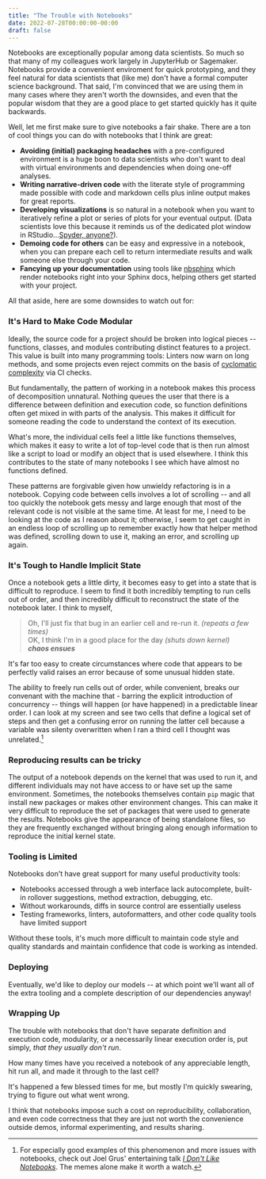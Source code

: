 ```yaml
---
title: "The Trouble with Notebooks"
date: 2022-07-28T00:00:00-00:00
draft: false
---
```


Notebooks are exceptionally popular among data scientists. So much so that many of my colleagues work largely in JupyterHub or Sagemaker. Notebooks provide a convenient enviroment for quick prototyping, and they feel natural for data scientists that (like me) don't have a formal computer science background. That said, I'm convinced that we are using them in many cases where they aren't worth the downsides, and even that the popular wisdom that they are a good place to get started quickly has it quite backwards.

Well, let me first make sure to give notebooks a fair shake. There are a ton of cool things you can do with notebooks that I think are great:

* **Avoiding (initial) packaging headaches** with a pre-configured environment is a huge boon to data scientists who don't want to deal with virtual environments and dependencies when doing one-off analyses.
* **Writing narrative-driven code** with the literate style of programming made possible with code and markdown cells plus inline output makes for great reports.
* **Developing visualizations** is so natural in a notebook when you want to iteratively refine a plot or series of plots for your eventual output. (Data scientists love this because it reminds us of the dedicated plot window in RStudio...[Spyder, anyone?](https://www.spyder-ide.org/)).
* **Demoing code for others** can be easy and expressive in a notebook, when you can prepare each cell to return intermediate results and walk someone else through your code.
* **Fancying up your documentation** using tools like [nbsphinx](https://docs.readthedocs.io/en/stable/guides/jupyter.html) which render notebooks right into your Sphinx docs, helping others get started with your project.

All that aside, here are some downsides to watch out for:

### It's Hard to Make Code Modular

Ideally, the source code for a project should be broken into logical pieces -- functions, classes, and modules contributing distinct features to a project. This value is built into many programming tools: Linters now warn on long methods, and some projects even reject commits on the basis of [cyclomatic complexity](https://github.com/pycqa/mccabe) via CI checks.

But fundamentally, the pattern of working in a notebook makes this process of decomposition unnatural. Nothing queues the user that there is a difference between definition and execution code, so function definitions often get mixed in with parts of the analysis. This makes it difficult for someone reading the code to understand the context of its execution.

What's more, the individual cells feel a little like functions themselves, which makes it easy to write a lot of top-level code that is then run almost like a script to load or modify an object that is used elsewhere. I think this contributes to the state of many notebooks I see which have almost no functions defined.

These patterns are forgivable given how unwieldy refactoring is in a notebook. Copying code between cells involves a lot of scrolling -- and all too quickly the notebook gets messy and large enough that most of the relevant code is not visible at the same time. At least for me, I need to be looking at the code as I reason about it; otherwise, I seem to get caught in an endless loop of scrolling up to remember exactly how that helper method was defined, scrolling down to use it, making an error, and scrolling up again.

### It's Tough to Handle Implicit State

Once a notebook gets a little dirty, it becomes easy to get into a state that is difficult to reproduce. I seem to find it both incredibly tempting to run cells out of order, and then incredibly difficult to reconstruct the state of the notebook later. I think to myself,

> Oh, I'll just fix that bug in an earlier cell and re-run it. *(repeats a few times)*  
> OK, I think I'm in a good place for the day *(shuts down kernel)*  
> ***chaos ensues***

It's far too easy to create circumstances where code that appears to be perfectly valid raises an error because of some unusual hidden state.

The ability to freely run cells out of order, while convenient, breaks our convenant with the machine that - barring the explicit introduction of concurrency -- things will happen (or have happened) in a predictable linear order. I can look at my screen and see two cells that define a logical set of steps and then get a confusing error on running the latter cell because a variable was silenty overwritten when I ran a third cell I thought was unrelated.[^1]

### Reproducing results can be tricky

The output of a notebook depends on the kernel that was used to run it, and different individuals may not have access to or have set up the same environment. Sometimes, the notebooks themselves contain `pip` magic that install new packages or makes other environment changes. This can make it very difficult to reproduce the set of packages that were used to generate the results. Notebooks give the appearance of being standalone files, so they are frequently exchanged without bringing along enough information to reproduce the initial kernel state.

### Tooling is Limited

Notebooks don't have great support for many useful productivity tools:

* Notebooks accessed through a web interface lack autocomplete, built-in rollover suggestions, method extraction, debugging, etc.
* Without workarounds, diffs in source control are essentially useless
* Testing frameworks, linters, autoformatters, and other code quality tools have limited support

Without these tools, it's much more difficult to maintain code style and quality standards and maintain confidence that code is working as intended.

### Deploying

Eventually, we'd like to deploy our models -- at which point we'll want all of the extra tooling and a complete description of our dependencies anyway!

### Wrapping Up

The trouble with notebooks that don't have separate definition and execution code, modularity, or a necessarily linear execution order is, put simply, *that they usually don't run*.

How many times have you received a notebook of any appreciable length, hit run all, and made it through to the last cell?

It's happened a few blessed times for me, but mostly I'm quickly swearing, trying to figure out what went wrong.

I think that notebooks impose such a cost on reproducibility, collaboration, and even code correctness that they are just not worth the convenience outside demos, informal experimenting, and results sharing.

[^1]: For especially good examples of this phenomenon and more issues with notebooks, check out Joel Grus' entertaining talk *[I Don't Like Notebooks](https://www.youtube.com/watch?v=7jiPeIFXb6U)*. The memes alone make it worth a watch.
